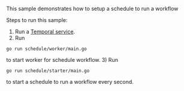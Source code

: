 This sample demonstrates how to setup a schedule to run a workflow

Steps to run this sample:
1) Run a [Temporal service](https://github.com/temporalio/samples-go/tree/main/#how-to-use).
2) Run 
```
go run schedule/worker/main.go 
```
to start worker for schedule workflow.
3) Run
```
go run schedule/starter/main.go
```
to start a schedule to run a workflow every second.
